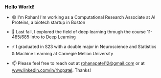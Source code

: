 ### Hello World!

<!--
**rhopatel/rhopatel** is a ✨ _special_ ✨ repository because its `README.md` (this file) appears on your GitHub profile.

Here are some ideas to get you started:

- 🔭 I’m currently working on ...
- 🌱 I’m currently learning ...
- 👯 I’m looking to collaborate on ...
- 🤔 I’m looking for help with ...
- 💬 Ask me about ...
-  How to reach me: ...
-  Pronouns: ...
-  Fun fact: ...
-->

- 😄 I'm Rohan! I'm working as a Computational Research Associate at AI Proteins, a biotech startup in Boston

- 🤔 Last fall, I explored the field of deep learning through the course 11-485/685 Intro to Deep Learning

- ⚡ I graduated in S23 with a double major in Neuroscience and Statistics & Machine Learning at Carnegie Mellon University

- 📫 Please feel free to reach out at rohanapatel12@gmail.com or at www.linkedin.com/in/rhopatel. Thanks!
